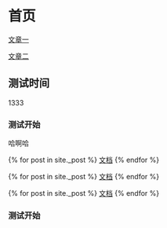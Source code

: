 
# 首页
[文章一](/_posts/2018-01-17-hello-world.md)

[文章二](/docs/two.md)

## 测试时间
1333

### 测试开始
哈啊哈


{% for post in site._post %}
[文档]({{post}})
{% endfor %}

{% for post in site._post %}
[文档]({{post}})
{% endfor %}

{% for post in site._post %}
[文档]({{post}})
{% endfor %}


### 测试开始